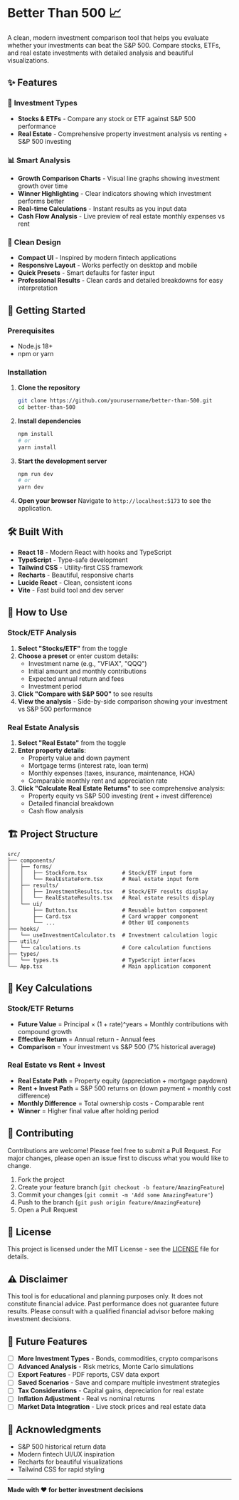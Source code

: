 # Better Than 500 📈

A clean, modern investment comparison tool that helps you evaluate whether your investments can beat the S&P 500. Compare stocks, ETFs, and real estate investments with detailed analysis and beautiful visualizations.

## ✨ Features

### 🎯 **Investment Types**

- **Stocks & ETFs** - Compare any stock or ETF against S&P 500 performance
- **Real Estate** - Comprehensive property investment analysis vs renting + S&P 500 investing

### 📊 **Smart Analysis**

- **Growth Comparison Charts** - Visual line graphs showing investment growth over time
- **Winner Highlighting** - Clear indicators showing which investment performs better
- **Real-time Calculations** - Instant results as you input data
- **Cash Flow Analysis** - Live preview of real estate monthly expenses vs rent

### 🎨 **Clean Design**

- **Compact UI** - Inspired by modern fintech applications
- **Responsive Layout** - Works perfectly on desktop and mobile
- **Quick Presets** - Smart defaults for faster input
- **Professional Results** - Clean cards and detailed breakdowns for easy interpretation

## 🚀 Getting Started

### Prerequisites

- Node.js 18+
- npm or yarn

### Installation

1. **Clone the repository**

   ```bash
   git clone https://github.com/yourusername/better-than-500.git
   cd better-than-500
   ```

2. **Install dependencies**

   ```bash
   npm install
   # or
   yarn install
   ```

3. **Start the development server**

   ```bash
   npm run dev
   # or
   yarn dev
   ```

4. **Open your browser**
   Navigate to `http://localhost:5173` to see the application.

## 🛠️ Built With

- **React 18** - Modern React with hooks and TypeScript
- **TypeScript** - Type-safe development
- **Tailwind CSS** - Utility-first CSS framework
- **Recharts** - Beautiful, responsive charts
- **Lucide React** - Clean, consistent icons
- **Vite** - Fast build tool and dev server

## 📖 How to Use

### Stock/ETF Analysis

1. **Select "Stocks/ETF"** from the toggle
2. **Choose a preset** or enter custom details:
   - Investment name (e.g., "VFIAX", "QQQ")
   - Initial amount and monthly contributions
   - Expected annual return and fees
   - Investment period
3. **Click "Compare with S&P 500"** to see results
4. **View the analysis** - Side-by-side comparison showing your investment vs S&P 500 performance

### Real Estate Analysis

1. **Select "Real Estate"** from the toggle
2. **Enter property details**:
   - Property value and down payment
   - Mortgage terms (interest rate, loan term)
   - Monthly expenses (taxes, insurance, maintenance, HOA)
   - Comparable monthly rent and appreciation rate
3. **Click "Calculate Real Estate Returns"** to see comprehensive analysis:
   - Property equity vs S&P 500 investing (rent + invest difference)
   - Detailed financial breakdown
   - Cash flow analysis

## 🏗️ Project Structure

```
src/
├── components/
│   ├── forms/
│   │   ├── StockForm.tsx           # Stock/ETF input form
│   │   └── RealEstateForm.tsx      # Real estate input form
│   ├── results/
│   │   ├── InvestmentResults.tsx   # Stock/ETF results display
│   │   └── RealEstateResults.tsx   # Real estate results display
│   └── ui/
│       ├── Button.tsx              # Reusable button component
│       ├── Card.tsx                # Card wrapper component
│       └── ...                     # Other UI components
├── hooks/
│   └── useInvestmentCalculator.ts  # Investment calculation logic
├── utils/
│   └── calculations.ts             # Core calculation functions
├── types/
│   └── types.ts                    # TypeScript interfaces
└── App.tsx                         # Main application component
```

## 🎯 Key Calculations

### Stock/ETF Returns

- **Future Value** = Principal × (1 + rate)^years + Monthly contributions with compound growth
- **Effective Return** = Annual return - Annual fees
- **Comparison** = Your investment vs S&P 500 (7% historical average)

### Real Estate vs Rent + Invest

- **Real Estate Path** = Property equity (appreciation + mortgage paydown)
- **Rent + Invest Path** = S&P 500 returns on (down payment + monthly cost difference)
- **Monthly Difference** = Total ownership costs - Comparable rent
- **Winner** = Higher final value after holding period

## 🤝 Contributing

Contributions are welcome! Please feel free to submit a Pull Request. For major changes, please open an issue first to discuss what you would like to change.

1. Fork the project
2. Create your feature branch (`git checkout -b feature/AmazingFeature`)
3. Commit your changes (`git commit -m 'Add some AmazingFeature'`)
4. Push to the branch (`git push origin feature/AmazingFeature`)
5. Open a Pull Request

## 📝 License

This project is licensed under the MIT License - see the [LICENSE](LICENSE) file for details.

## ⚠️ Disclaimer

This tool is for educational and planning purposes only. It does not constitute financial advice. Past performance does not guarantee future results. Please consult with a qualified financial advisor before making investment decisions.

## 🔮 Future Features

- [ ] **More Investment Types** - Bonds, commodities, crypto comparisons
- [ ] **Advanced Analysis** - Risk metrics, Monte Carlo simulations
- [ ] **Export Features** - PDF reports, CSV data export
- [ ] **Saved Scenarios** - Save and compare multiple investment strategies
- [ ] **Tax Considerations** - Capital gains, depreciation for real estate
- [ ] **Inflation Adjustment** - Real vs nominal returns
- [ ] **Market Data Integration** - Live stock prices and real estate data

## 🙏 Acknowledgments

- S&P 500 historical return data
- Modern fintech UI/UX inspiration
- Recharts for beautiful visualizations
- Tailwind CSS for rapid styling

---

**Made with ❤️ for better investment decisions**
